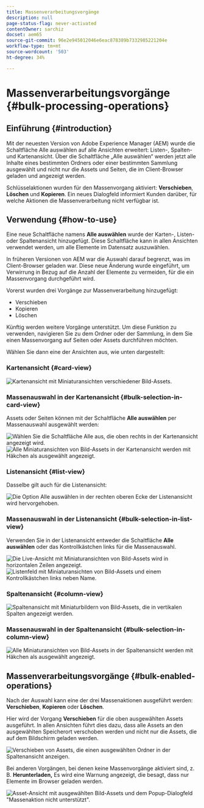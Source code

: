 ```yaml
---
title: Massenverarbeitungsvorgänge
description: null
page-status-flag: never-activated
contentOwner: sarchiz
docset: aem65
source-git-commit: 96e2e945012046e6eac878389b7332985221204e
workflow-type: tm+mt
source-wordcount: '503'
ht-degree: 34%

---
```



# Massenverarbeitungsvorgänge {#bulk-processing-operations}

## Einführung {#introduction}

Mit der neuesten Version von Adobe Experience Manager (AEM) wurde die Schaltfläche Alle auswählen auf alle Ansichten erweitert: Listen-, Spalten- und Kartenansicht. Über die Schaltfläche „Alle auswählen“ werden jetzt alle Inhalte eines bestimmten Ordners oder einer bestimmten Sammlung ausgewählt und nicht nur die Assets und Seiten, die im Client-Browser geladen und angezeigt werden.

Schlüsselaktionen wurden für den Massenvorgang aktiviert: **Verschieben**, **Löschen** und **Kopieren**. Ein neues Dialogfeld informiert Kunden darüber, für welche Aktionen die Massenverarbeitung nicht verfügbar ist.

## Verwendung {#how-to-use}

Eine neue Schaltfläche namens **Alle auswählen** wurde der Karten-, Listen- oder Spaltenansicht hinzugefügt. Diese Schaltfläche kann in allen Ansichten verwendet werden, um alle Elemente im Datensatz auszuwählen.

In früheren Versionen von AEM war die Auswahl darauf begrenzt, was im Client-Browser geladen war. Diese neue Änderung wurde eingeführt, um Verwirrung in Bezug auf die Anzahl der Elemente zu vermeiden, für die ein Massenvorgang durchgeführt wird.

Vorerst wurden drei Vorgänge zur Massenverarbeitung hinzugefügt:

* Verschieben
* Kopieren
* Löschen

Künftig werden weitere Vorgänge unterstützt.
Um diese Funktion zu verwenden, navigieren Sie zu dem Ordner oder der Sammlung, in dem Sie einen Massenvorgang auf Seiten oder Assets durchführen möchten.

Wählen Sie dann eine der Ansichten aus, wie unten dargestellt:

### Kartenansicht {#card-view}

![Kartenansicht mit Miniaturansichten verschiedener Bild-Assets.](assets/unu.png)

### Massenauswahl in der Kartenansicht {#bulk-selection-in-card-view}

Assets oder Seiten können mit der Schaltfläche **Alle auswählen** per Massenauswahl ausgewählt werden:

![Wählen Sie die Schaltfläche Alle aus, die oben rechts in der Kartenansicht angezeigt wird.](assets/doi.png) ![Alle Miniaturansichten von Bild-Assets in der Kartenansicht werden mit Häkchen als ausgewählt angezeigt.](assets/trei.png)

### Listenansicht {#list-view}

Dasselbe gilt auch für die Listenansicht:

![Die Option Alle auswählen in der rechten oberen Ecke der Listenansicht wird hervorgehoben.](assets/patru_modified.png)

### Massenauswahl in der Listenansicht {#bulk-selection-in-list-view}

Verwenden Sie in der Listenansicht entweder die Schaltfläche **Alle auswählen** oder das Kontrollkästchen links für die Massenauswahl.

![Die Live-Ansicht mit Miniaturansichten von Bild-Assets wird in horizontalen Zeilen angezeigt.](assets/cinci.png) ![Listenfeld mit Miniaturansichten von Bild-Assets und einem Kontrollkästchen links neben Name.](assets/sase.png)

### Spaltenansicht {#column-view}

![Spaltenansicht mit Miniaturbildern von Bild-Assets, die in vertikalen Spalten angezeigt werden.](assets/sapte.png)

### Massenauswahl in der Spaltenansicht {#bulk-selection-in-column-view}

![Alle Miniaturansichten von Bild-Assets in der Spaltenansicht werden mit Häkchen als ausgewählt angezeigt.](assets/opt.png)

## Massenverarbeitungsvorgänge {#bulk-enabled-operations}

Nach der Auswahl kann eine der drei Massenaktionen ausgeführt werden: **Verschieben**, **Kopieren** oder **Löschen**.

Hier wird der Vorgang **Verschieben** für die oben ausgewählten Assets ausgeführt. In allen Ansichten führt dies dazu, dass alle Assets an den ausgewählten Speicherort verschoben werden und nicht nur die Assets, die auf dem Bildschirm geladen werden.

![Verschieben von Assets, die einen ausgewählten Ordner in der Spaltenansicht anzeigen.](assets/noua.png)

Bei anderen Vorgängen, bei denen keine Massenvorgänge aktiviert sind, z. B. **Herunterladen,** Es wird eine Warnung angezeigt, die besagt, dass nur Elemente im Browser geladen werden.

![Asset-Ansicht mit ausgewählten Bild-Assets und dem Popup-Dialogfeld &quot;Massenaktion nicht unterstützt&quot;.](assets/zece.png)
